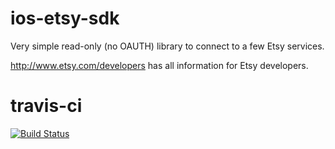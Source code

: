 ios-etsy-sdk
============
Very simple read-only (no OAUTH) library to connect to a few Etsy services.

http://www.etsy.com/developers has all information for Etsy developers.

travis-ci
============
[![Build Status](https://travis-ci.org/seanoshea/ios-etsy-sdk.png)](https://travis-ci.org/seanoshea/ios-etsy-sdk)
